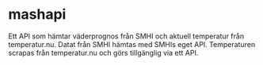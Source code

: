 # mashapi

Ett API som hämtar väderprognos från SMHI och aktuell temperatur från temperatur.nu. Datat från SMHI hämtas med SMHIs eget API. Temperaturen scrapas från temperatur.nu och görs tillgänglig via ett API.
